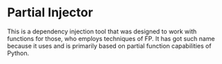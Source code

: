 ﻿# Partial Injector

This is a dependency injection tool that was designed to work with functions for those, who employs techniques of FP.
It has got such name because it uses and is primarily based on partial function capabilities of Python.